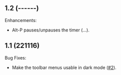 ## 1.2 (------)

Enhancements:

* Alt-P pauses/unpauses the timer
  (...).

## 1.1 (221116)

Bug Fixes:

* Make the toolbar menus usable in dark mode
  ([#2](https://github.com/skieffer/better-nytc/pull/2)).
